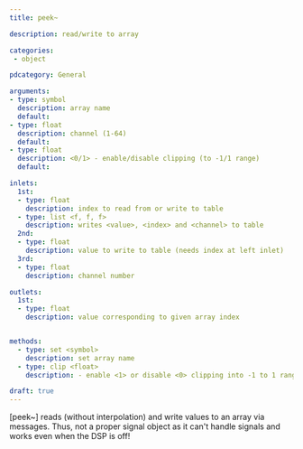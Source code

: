 ```yaml
---
title: peek~

description: read/write to array

categories:
 - object

pdcategory: General

arguments:
- type: symbol
  description: array name 
  default:
- type: float
  description: channel (1-64)
  default:
- type: float
  description: <0/1> - enable/disable clipping (to -1/1 range)
  default:

inlets:
  1st:
  - type: float
    description: index to read from or write to table
  - type: list <f, f, f>
    description: writes <value>, <index> and <channel> to table
  2nd:
  - type: float
    description: value to write to table (needs index at left inlet)
  3rd:
  - type: float
    description: channel number

outlets:
  1st:
  - type: float
    description: value corresponding to given array index


methods:
  - type: set <symbol>
    description: set array name
  - type: clip <float>
    description: - enable <1> or disable <0> clipping into -1 to 1 range

draft: true
---
```


[peek~] reads (without interpolation) and write values to an array via messages. Thus, not a proper signal object as it can't handle signals and works even when the DSP is off!